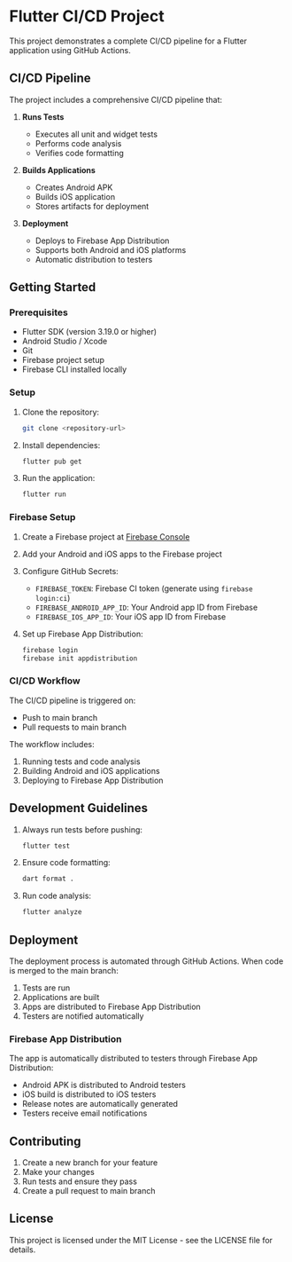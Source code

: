 # Flutter CI/CD Project

This project demonstrates a complete CI/CD pipeline for a Flutter application using GitHub Actions.

## CI/CD Pipeline

The project includes a comprehensive CI/CD pipeline that:

1. **Runs Tests**
   - Executes all unit and widget tests
   - Performs code analysis
   - Verifies code formatting

2. **Builds Applications**
   - Creates Android APK
   - Builds iOS application
   - Stores artifacts for deployment

3. **Deployment**
   - Deploys to Firebase App Distribution
   - Supports both Android and iOS platforms
   - Automatic distribution to testers

## Getting Started

### Prerequisites

- Flutter SDK (version 3.19.0 or higher)
- Android Studio / Xcode
- Git
- Firebase project setup
- Firebase CLI installed locally

### Setup

1. Clone the repository:
   ```bash
   git clone <repository-url>
   ```

2. Install dependencies:
   ```bash
   flutter pub get
   ```

3. Run the application:
   ```bash
   flutter run
   ```

### Firebase Setup

1. Create a Firebase project at [Firebase Console](https://console.firebase.google.com/)

2. Add your Android and iOS apps to the Firebase project

3. Configure GitHub Secrets:
   - `FIREBASE_TOKEN`: Firebase CI token (generate using `firebase login:ci`)
   - `FIREBASE_ANDROID_APP_ID`: Your Android app ID from Firebase
   - `FIREBASE_IOS_APP_ID`: Your iOS app ID from Firebase

4. Set up Firebase App Distribution:
   ```bash
   firebase login
   firebase init appdistribution
   ```

### CI/CD Workflow

The CI/CD pipeline is triggered on:
- Push to main branch
- Pull requests to main branch

The workflow includes:
1. Running tests and code analysis
2. Building Android and iOS applications
3. Deploying to Firebase App Distribution

## Development Guidelines

1. Always run tests before pushing:
   ```bash
   flutter test
   ```

2. Ensure code formatting:
   ```bash
   dart format .
   ```

3. Run code analysis:
   ```bash
   flutter analyze
   ```

## Deployment

The deployment process is automated through GitHub Actions. When code is merged to the main branch:
1. Tests are run
2. Applications are built
3. Apps are distributed to Firebase App Distribution
4. Testers are notified automatically

### Firebase App Distribution

The app is automatically distributed to testers through Firebase App Distribution:
- Android APK is distributed to Android testers
- iOS build is distributed to iOS testers
- Release notes are automatically generated
- Testers receive email notifications

## Contributing

1. Create a new branch for your feature
2. Make your changes
3. Run tests and ensure they pass
4. Create a pull request to main branch

## License

This project is licensed under the MIT License - see the LICENSE file for details.
